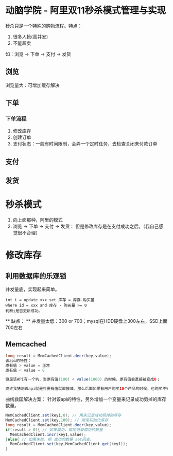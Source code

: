 # 动脑学院 - 阿里双11秒杀模式管理与实现
秒杀只是一个特殊的购物流程。特点：

1. 很多人抢(高并发)
2. 不能超卖

如：浏览 -> 下单 -> 支付 -> 发货

## 浏览
浏览量大：可增加缓存解决

## 下单

### 下单流程
1. 修改库存
2. 创建订单
3. 支付状态：一般有时间限制，会弄一个定时任务，去检查关闭未付款订单

## 支付

## 发货

# 秒杀模式
1. 向上面那种，阿里的模式
2. 浏览 -> 下单 -> 支付 -> 发货：
   但是修改库存是在支付成功之后。（我自己感觉很不合理）

# 修改库存
## 利用数据库的乐观锁
 并发量底，实现起来简单。
```
int i = update xxx set 库存 = 库存-购买量
where id = xxx and 库存 - 购买量 >= 0
判断i是否更新成功。
```
** 缺点： ** 并发量太低：300 or 700；mysql在HDD硬盘上300左右，SSD上面700左右

## Memcached
```java
long result = MemCachedClient.decr(key,value);
该api的特性：
原有值 > value = 正常
原有值 < value = 0

但是该API有一个坑，当原有值(100) < value(1000) 的时候，原有值会直接被变成0；

或许我猜测该api就是只要有值就直接减。那么后面如果有用户购买10个产品的时候，也购买不到了，所以不能直接符合需求
```
曲线救国解决方案：
针对该api的特性，另外增加一个变量来记录成功剪掉的库存数量。

```java
MemCachedClient.set(key1,0); // 用来记录成功剪掉的库存
MemCachedClient.set(key,100); // 用来初始化库存
long result = MemCachedClient.decr(key,value);
if(result > 0){ // 如果成功，累加记录成功的数量
  MemCachedClient.incr(key1,value);
}else{ // 如果失败，把 成功的数量 set回去。
  MemCachedClient.set(key,MemCachedClient.get(key1));
}
```
